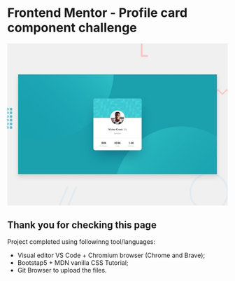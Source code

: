 # Frontend Mentor - Profile card component challenge

![Design preview for the Profile card component coding challenge](./design/desktop-preview.jpg)

## Thank you for checking this page
Project completed using followinng tool/languages:
- Visual editor VS Code + Chromium browser (Chrome and Brave);
- Bootstap5 + MDN vanilla CSS Tutorial;
- Git Browser to upload the files.


